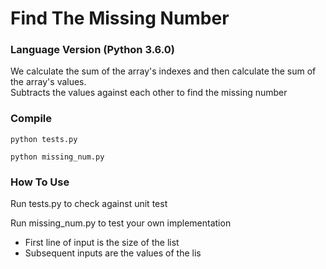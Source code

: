 # Find The Missing Number
### Language Version (Python 3.6.0)

We calculate the sum of the array's indexes and then calculate the sum of the array's values.                                                                
Subtracts the values against each other to find the missing number

### Compile

```
python tests.py
```

```
python missing_num.py
```

### How To Use

Run tests.py to check against unit test

Run missing_num.py to test your own implementation
- First line of input is the size of the list
- Subsequent inputs are the values of the lis